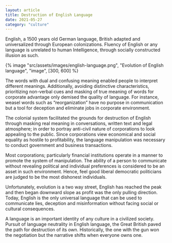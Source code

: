 ```yaml
---
layout: article
title: Destruction of English Language
date: 2021-05-27
category: "culture"
---
```


English, a 1500 years old German language, British adapted and universalized through European colonizations. Fluency of English or any language is unrelated to human Intelligence, through socially constructed illusion as such.

<!-- excerpt -->

{% image "src/assets/images/english-language.png", "Evolution of English language", "image", [300, 600] %}

The words with dual and confusing meaning enabled people to interpret different meanings. Additionally, avoiding distinctive characteristics, prioritizing non-verbal cues and masking of true meaning of words for corporate advantage only demised the quality of language. For instance, weasel words such as “reorganization” have no purpose in communication but a tool for deception and eliminate jobs in corporate environment.

The colonial system facilitated the grounds for destruction of English through masking real meaning in conversations, written text and legal atmosphere; in order to portray anti-civil nature of corporations to look appealing to the public. Since corporations view economical and social equality as hostile to profitability, the language manipulation was necessary to conduct government and business transactions.

Most corporations; particularly financial institutions operate in a manner to promote the system of manipulation. The ability of a person to communicate without revealing political and individual preferences is considered to be an asset in such environment. Hence, feel good liberal democratic politicians are judged to be the most dishonest individuals.

Unfortunately, evolution is a two way street, English has reached the peak and then began downward slope as profit was the only pulling direction. Today, English is the only universal language that can be used to communicate lies, deception and misinformation without facing social or cultural consequences.

A language is an important identity of any culture in a civilized society. Pursuit of language neutrality in English language, the Great British paved the path for destruction of its own. Historically, the one with the gun won the negotiation but the narrative shifts when everyone owns one.
